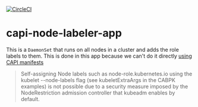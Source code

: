 [![CircleCI](https://circleci.com/gh/giantswarm/capa-aws-cni-operator.svg?&style=shield)](https://circleci.com/gh/giantswarm/capa-aws-cni-operator)

# capi-node-labeler-app

This is a `DaemonSet` that runs on all nodes in a cluster and adds the role labels to them.
This is done in this app because we can't do it directly [using CAPI manifests](https://cluster-api.sigs.k8s.io/user/troubleshooting#labeling-nodes-with-reserved-labels-such-as-node-rolekubernetesio-fails-with-kubeadm-error-during-bootstrap)
> Self-assigning Node labels such as node-role.kubernetes.io using the kubelet --node-labels flag (see kubeletExtraArgs in the CABPK examples) is not possible due to a security measure imposed by the NodeRestriction admission controller that kubeadm enables by default.
